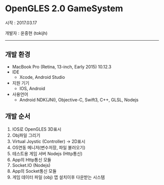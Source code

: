 # OpenGLES 2.0 GameSystem
시작 : 2017.03.17

개발자 : 윤중현 (tokijh)

* * *

## 개발 환경
* MacBook Pro (Retina, 13-inch, Early 2015) 10.12.3
* IDE
  * Xcode, Android Studio
* 지원 기기
  * IOS, Android
* 사용언어
  * Android NDK(JNI), Objective-C, Swift3, C++, GLSL, Nodejs

## 개발 순서
1. IOS로 OpenGLES 3D표시
2. Obj파일 그리기
3. Virtual Joystic (Controller) -> 2D표시
4. OS연동 메니저(변수저장, 파일 불러오기)
5. 테스트용 게임 서버 Nodejs (Http통신)
6. App의 Http통신 모듈
7. Socket.IO (Nodejs)
8. App의 Socket통신 모듈
9. 게임 데이터 파일 (obj) 앱 설치이후 다운받는 시스템